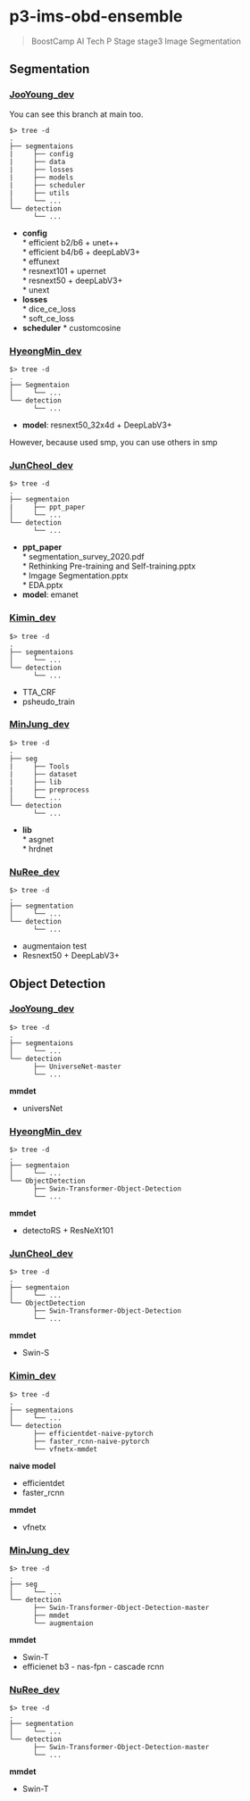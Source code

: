 # p3-ims-obd-ensemble

> BoostCamp AI Tech P Stage stage3 Image Segmentation


## Segmentation    

### [JooYoung_dev](https://github.com/bcaitech1/p3-ims-obd-ensemble/tree/JooYoung_dev/segmentations)

You can see this branch at main too.   

```
$> tree -d
.
├── segmentaions
|     ├── config
|     ├── data
|     ├── losses
|     ├── models
|     ├── scheduler
|     ├── utils
│     └── ...
└── detection
      └── ...
```

* **config**    
      * efficient b2/b6 + unet++    
      * efficient b4/b6 + deepLabV3+    
      * effunext    
      * resnext101 + upernet    
      * resnext50 + deepLabV3+     
      * unext    
* **losses**    
      * dice_ce_loss     
      * soft_ce_loss
* **scheduler**
      * customcosine

### [HyeongMin_dev](https://github.com/bcaitech1/p3-ims-obd-ensemble/tree/HyeongMin_dev/Segmentation)

```
$> tree -d
.
├── Segmentaion
│     └── ...
└── detection
      └── ...
```

* **model**: resnext50_32x4d + DeepLabV3+ 

However, because used smp, you can use others in smp

### [JunCheol_dev](https://github.com/bcaitech1/p3-ims-obd-ensemble/tree/JunCheol_dev/Segmentation)

```
$> tree -d
.
├── segmentaion
|     ├── ppt_paper
│     └── ...
└── detection
      └── ...
```

* **ppt_paper**   
      * segmentation_survey_2020.pdf     
      * Rethinking Pre-training and Self-training.pptx    
      * Imgage Segmentation.pptx    
      * EDA.pptx    
* **model**: emanet

### [Kimin_dev](https://github.com/bcaitech1/p3-ims-obd-ensemble/tree/Kimin_dev/segmentations)

```
$> tree -d
.
├── segmentaions
│     └── ...
└── detection
      └── ...
```

* TTA_CRF
* psheudo_train

### [MinJung_dev](https://github.com/bcaitech1/p3-ims-obd-ensemble/tree/MinJung_dev/seg)

```
$> tree -d
.
├── seg
|     ├── Tools
|     ├── dataset
|     ├── lib
|     ├── preprocess
│     └── ...
└── detection
      └── ...
```

* **lib**  
      * asgnet   
      * hrdnet   


### [NuRee_dev](https://github.com/bcaitech1/p3-ims-obd-ensemble/tree/NuRee_dev/segmentation)

```
$> tree -d
.
├── segmentation
│     └── ...
└── detection
      └── ...
```

* augmentaion test   
* Resnext50 + DeepLabV3+  

## Object Detection    

### [JooYoung_dev](https://github.com/bcaitech1/p3-ims-obd-ensemble/tree/JooYoung_dev/detection)

```
$> tree -d
.
├── segmentaions
│     └── ...
└── detection
      ├── UniverseNet-master
      └── ...
```  

**mmdet**

* universNet

### [HyeongMin_dev](https://github.com/bcaitech1/p3-ims-obd-ensemble/tree/HyeongMin_dev/Object_Detection)

```
$> tree -d
.
├── segmentaion
│     └── ...
└── ObjectDetection
      ├── Swin-Transformer-Object-Detection
      └── ...
```

**mmdet**

* detectoRS + ResNeXt101


### [JunCheol_dev](https://github.com/bcaitech1/p3-ims-obd-ensemble/tree/JunCheol_dev/ObjectDetection)

```
$> tree -d
.
├── segmentaion
│     └── ...
└── ObjectDetection
      ├── Swin-Transformer-Object-Detection
      └── ...
```

**mmdet**

* Swin-S   

### [Kimin_dev](https://github.com/bcaitech1/p3-ims-obd-ensemble/tree/Kimin_dev/detection)

```
$> tree -d
.
├── segmentaions
│     └── ...
└── detection
      ├── efficientdet-naive-pytorch
      ├── faster_rcnn-naive-pytorch
      └── vfnetx-mmdet
```

**naive model**  

* efficientdet
* faster_rcnn

**mmdet**

* vfnetx

### [MinJung_dev](https://github.com/bcaitech1/p3-ims-obd-ensemble/tree/MinJung_dev/detection)

```
$> tree -d
.
├── seg
│     └── ...
└── detection
      ├── Swin-Transformer-Object-Detection-master
      ├── mmdet
      └── augmentaion

```

**mmdet**
* Swin-T
* efficienet b3 - nas-fpn - cascade rcnn


### [NuRee_dev](https://github.com/bcaitech1/p3-ims-obd-ensemble/tree/NuRee_dev/detection)

```
$> tree -d
.
├── segmentation
│     └── ...
└── detection
      ├── Swin-Transformer-Object-Detection-master
      └── ...
```

**mmdet**

* Swin-T
